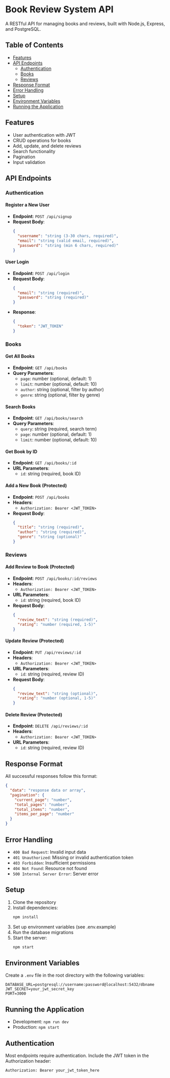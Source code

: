 # Book Review System API

A RESTful API for managing books and reviews, built with Node.js, Express, and PostgreSQL.

## Table of Contents
- [Features](#features)
- [API Endpoints](#api-endpoints)
  - [Authentication](#authentication)
  - [Books](#books)
  - [Reviews](#reviews)
- [Response Format](#response-format)
- [Error Handling](#error-handling)
- [Setup](#setup)
- [Environment Variables](#environment-variables)
- [Running the Application](#running-the-application)

## Features
- User authentication with JWT
- CRUD operations for books
- Add, update, and delete reviews
- Search functionality
- Pagination
- Input validation

## API Endpoints

### Authentication

#### Register a New User
- **Endpoint**: `POST /api/signup`
- **Request Body**:
  ```json
  {
    "username": "string (3-30 chars, required)",
    "email": "string (valid email, required)",
    "password": "string (min 6 chars, required)"
  }
  ```

#### User Login
- **Endpoint**: `POST /api/login`
- **Request Body**:
  ```json
  {
    "email": "string (required)",
    "password": "string (required)"
  }
  ```
- **Response**:
  ```json
  {
    "token": "JWT_TOKEN"
  }
  ```

### Books

#### Get All Books
- **Endpoint**: `GET /api/books`
- **Query Parameters**:
  - `page`: number (optional, default: 1)
  - `limit`: number (optional, default: 10)
  - `author`: string (optional, filter by author)
  - `genre`: string (optional, filter by genre)

#### Search Books
- **Endpoint**: `GET /api/books/search`
- **Query Parameters**:
  - `query`: string (required, search term)
  - `page`: number (optional, default: 1)
  - `limit`: number (optional, default: 10)

#### Get Book by ID
- **Endpoint**: `GET /api/books/:id`
- **URL Parameters**:
  - `id`: string (required, book ID)

#### Add a New Book (Protected)
- **Endpoint**: `POST /api/books`
- **Headers**:
  - `Authorization: Bearer <JWT_TOKEN>`
- **Request Body**:
  ```json
  {
    "title": "string (required)",
    "author": "string (required)",
    "genre": "string (optional)"
  }
  ```

### Reviews

#### Add Review to Book (Protected)
- **Endpoint**: `POST /api/books/:id/reviews`
- **Headers**:
  - `Authorization: Bearer <JWT_TOKEN>`
- **URL Parameters**:
  - `id`: string (required, book ID)
- **Request Body**:
  ```json
  {
    "review_text": "string (required)",
    "rating": "number (required, 1-5)"
  }
  ```

#### Update Review (Protected)
- **Endpoint**: `PUT /api/reviews/:id`
- **Headers**:
  - `Authorization: Bearer <JWT_TOKEN>`
- **URL Parameters**:
  - `id`: string (required, review ID)
- **Request Body**:
  ```json
  {
    "review_text": "string (optional)",
    "rating": "number (optional, 1-5)"
  }
  ```

#### Delete Review (Protected)
- **Endpoint**: `DELETE /api/reviews/:id`
- **Headers**:
  - `Authorization: Bearer <JWT_TOKEN>`
- **URL Parameters**:
  - `id`: string (required, review ID)

## Response Format
All successful responses follow this format:
```json
{
  "data": "response data or array",
  "pagination": {
    "current_page": "number",
    "total_pages": "number",
    "total_items": "number",
    "items_per_page": "number"
  }
}
```

## Error Handling
- `400 Bad Request`: Invalid input data
- `401 Unauthorized`: Missing or invalid authentication token
- `403 Forbidden`: Insufficient permissions
- `404 Not Found`: Resource not found
- `500 Internal Server Error`: Server error

## Setup
1. Clone the repository
2. Install dependencies:
   ```bash
   npm install
   ```
3. Set up environment variables (see .env.example)
4. Run the database migrations
5. Start the server:
   ```bash
   npm start
   ```

## Environment Variables
Create a `.env` file in the root directory with the following variables:
```
DATABASE_URL=postgresql://username:password@localhost:5432/dbname
JWT_SECRET=your_jwt_secret_key
PORT=3000
```

## Running the Application
- Development: `npm run dev`
- Production: `npm start`

## Authentication
Most endpoints require authentication. Include the JWT token in the Authorization header:
```
Authorization: Bearer your_jwt_token_here